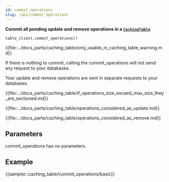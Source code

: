 ```yaml
---
id: commit_operations
slug: /api/commit_operations
---
```


**Commit all pending update and remove operations in a [```CachingTable```](../caching_table/introduction.md)**

```python
table_client.commit_operations()
```

{{file::../docs_parts/caching_table/only_usable_in_caching_table_warning.md}}

If there is nothing to commit, calling the commit_operations will not send any request to your databases.

Your update and remove operations are sent in separate requests to your databases.

{{file::../docs_parts/caching_table/if_operations_size_exceed_max_size_they_are_sectioned.md}}

{{file::../docs_parts/caching_table/operations_considered_as_update.md}}

{{file::../docs_parts/caching_table/operations_considered_as_remove.md}}

## Parameters

commit_operations has no parameters.

## Example

{{sampler::caching_table/commit_operations/basic}}